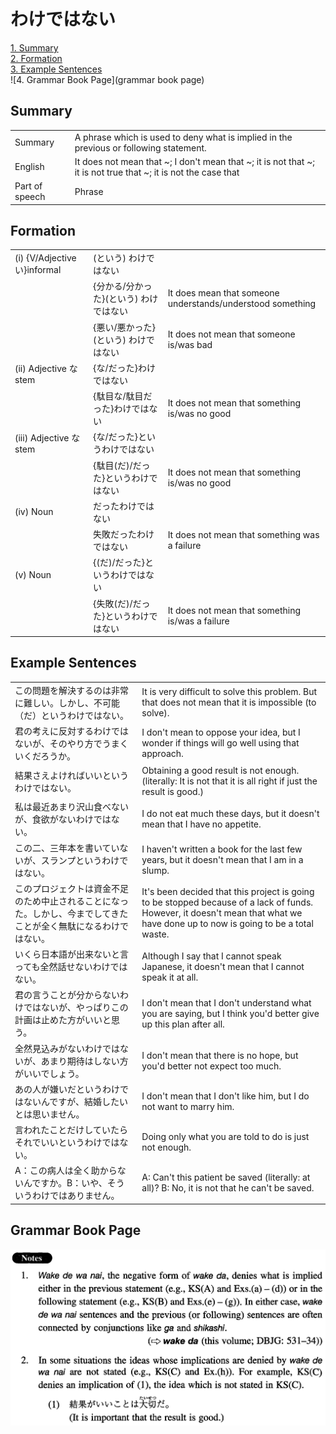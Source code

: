 # わけではない

[1. Summary](#summary)<br>
[2. Formation](#formation)<br>
[3. Example Sentences](#example-sentences)<br>
![4. Grammar Book Page](grammar book page)<br>


## Summary

<table><tr>   <td>Summary</td>   <td>A phrase which is used to deny what is implied in the previous or following statement.</td></tr><tr>   <td>English</td>   <td>It does not mean that ~; I don't mean that ~; it is not that ~; it is not true that ~; it is not the case that</td></tr><tr>   <td>Part of speech</td>   <td>Phrase</td></tr></table>

## Formation

<table class="table"> <tbody><tr class="tr head"><td class="td"><span class="numbers">(i)</span> <span class="bold">{V/Adjective い}informal</span></td><td class="td"><span>(</span><span class="concept">という</span><span>)</span> <span class="concept">わけではない</span></td><td class="td"></td></tr><tr class="tr"><td class="td"></td><td class="td"><span>{分かる/分かった}</span><span>(</span><span class="concept">という</span><span>)</span> <span class="concept">わけではない</span></td><td class="td"><span>It does mean that someone understands/understood something</span></td></tr><tr class="tr"><td class="td"></td><td class="td"><span>{悪い/悪かった}</span><span>(</span><span class="concept">という</span><span>)</span> <span class="concept">わけではない</span></td><td class="td"><span>It does not mean that someone is/was bad</span></td></tr><tr class="tr head"><td class="td"><span class="numbers">(ii)</span> <span class="bold">Adjective な stem</span></td><td class="td"><span>{</span><span class="concept">な</span><span>/</span><span class="concept">だった</span><span>}</span><span class="concept">わけではない</span></td><td class="td"></td></tr><tr class="tr"><td class="td"></td><td class="td"><span>{駄目</span><span class="concept">な</span><span>/駄目</span><span class="concept">だった</span><span>}</span><span class="concept">わけではない</span></td><td class="td"><span>It does not mean that something is/was no good</span></td></tr><tr class="tr head"><td class="td"><span class="numbers">(iii)</span> <span class="bold">Adjective な stem</span></td><td class="td"><span>{</span><span class="concept">な</span><span>/</span><span class="concept">だった</span><span>}</span><span class="concept">というわけではない</span></td><td class="td"></td></tr><tr class="tr"><td class="td"></td><td class="td"><span>{駄目</span>(<span class="concept">だ</span>)/<span class="concept">だった</span><span>}</span><span class="concept">というわけではない</span></td><td class="td"><span>It does not mean that something is/was no good</span></td></tr><tr class="tr head"><td class="td"><span class="numbers">(iv)</span> <span class="bold">Noun</span></td><td class="td"><span class="concept">だったわけではない</span></td><td class="td"></td></tr><tr class="tr"><td class="td"></td><td class="td"><span>失敗</span><span class="concept">だったわけではない</span></td><td class="td"><span>It does not mean that something was a failure</span></td></tr><tr class="tr head"><td class="td"><span class="numbers">(v)</span> <span class="bold">Noun</span></td><td class="td"><span>{(</span><span class="concept">だ</span><span>)/</span><span class="concept">だった</span><span>}</span><span class="concept">というわけではない</span></td><td class="td"></td></tr><tr class="tr"><td class="td"></td><td class="td"><span>{失敗(</span><span class="concept">だ</span><span>)/</span><span class="concept">だった</span><span>}</span><span class="concept">というわけではない</span></td><td class="td"><span>It does not mean that something is/was a failure</span></td></tr></tbody></table>

## Example Sentences

<table><tr>   <td>この問題を解決するのは非常に難しい。しかし、不可能（だ）というわけではない。</td>   <td>It is very difficult to solve this problem. But that does not mean that it is impossible (to solve).</td></tr><tr>   <td>君の考えに反対するわけではないが、そのやり方でうまくいくだろうか。</td>   <td>I don't mean to oppose your idea, but I wonder if things will go well using that approach.</td></tr><tr>   <td>結果さえよければいいというわけではない。</td>   <td>Obtaining a good result is not enough. (literally: It is not that it is all right if just the result is good.)</td></tr><tr>   <td>私は最近あまり沢山食べないが、食欲がないわけではない。</td>   <td>I do not eat much these days, but it doesn't mean that I have no appetite.</td></tr><tr>   <td>この二、三年本を書いていないが、スランプというわけではない。</td>   <td>I haven't written a book for the last few years, but it doesn't mean that I am in a slump.</td></tr><tr>   <td>このプロジェクトは資金不足のため中止されることになった。しかし、今までしてきたことが全く無駄になるわけではない。</td>   <td>It's been decided that this project is going to be stopped because of a lack of funds. However, it doesn't mean that what we have done up to now is going to be a total waste.</td></tr><tr>   <td>いくら日本語が出来ないと言っても全然話せないわけではない。</td>   <td>Although I say that I cannot speak Japanese, it doesn't mean that I cannot speak it at all.</td></tr><tr>   <td>君の言うことが分からないわけではないが、やっぱりこの計画は止めた方がいいと思う。</td>   <td>I don't mean that I don't understand what you are saying, but I think you'd better give up this plan after all.</td></tr><tr>   <td>全然見込みがないわけではないが、あまり期待はしない方がいいでしょう。</td>   <td>I don't mean that there is no hope, but you'd better not expect too much.</td></tr><tr>   <td>あの人が嫌いだというわけではないんですが、結婚したいとは思いません。</td>   <td>I don't mean that I don't like him, but I do not want to marry him.</td></tr><tr>   <td>言われたことだけしていたらそれでいいというわけではない。</td>   <td>Doing only what you are told to do is just not enough.</td></tr><tr>   <td>A：この病人は全く助からないんですか。B：いや、そういうわけではありません。</td>   <td>A: Can't this patient be saved (literally: at all)? B: No, it is not that he can't be saved.</td></tr></table>

## Grammar Book Page

![](../img/Intermediateわけではない.png)

